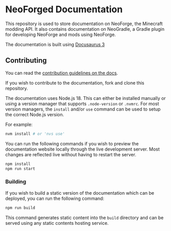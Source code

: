 # NeoForged Documentation

This repository is used to store documentation on NeoForge, the Minecraft modding API. It also contains documentation on NeoGradle, a Gradle plugin for developing NeoForge and mods using NeoForge.

The documentation is built using [Docusaurus 3](https://docusaurus.io)

## Contributing

You can read the [contribution guidelines on the docs](https://docs.neoforged.net/contributing/).

If you wish to contribute to the documentation, fork and clone this repository.

The documentation uses Node.js 18. This can either be installed manually or using a version manager that supports `.node-version` or `.nvmrc`. For most version managers, the `install` and/or `use` command can be used to setup the correct Node.js version.

For example:

```bash
nvm install # or 'nvs use'
```

You can run the following commands if you wish to preview the documentation website locally through the live development server. Most changes are reflected live without having to restart the server.

```bash
npm install
npm run start
```

### Building

If you wish to build a static version of the documentation which can be deployed, you can run the following command:

```bash
npm run build
```

This command generates static content into the `build` directory and can be served using any static contents hosting service.
